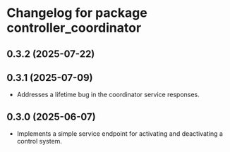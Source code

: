 # Changelog for package controller_coordinator

## 0.3.2 (2025-07-22)

## 0.3.1 (2025-07-09)

- Addresses a lifetime bug in the coordinator service responses.

## 0.3.0 (2025-06-07)

- Implements a simple service endpoint for activating and deactivating a
  control system.
